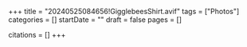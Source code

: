 +++
title = "20240525084656!GigglebeesShirt.avif"
tags = ["Photos"]
categories = []
startDate = ""
draft = false
pages = []

citations = []
+++
